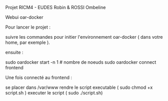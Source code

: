 Projet RICM4 - EUDES Robin & ROSSI Ombeline

Webui oar-docker

Pour lancer le projet :

suivre les commandes pour initier l'environnement oar-docker ( dans votre home, par exemple ).

ensuite :

sudo oardocker start -n 1 # nombre de noeuds
sudo oardocker connect frontend

Une fois connecté au frontend :

se placer dans /var/www
rendre le script executable ( sudo chmod +x script.sh )
executer le script ( sudo ./script.sh)
